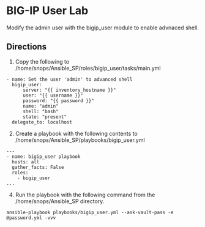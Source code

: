 BIG-IP User Lab
=========

Modify the admin user with the bigip_user module to enable advnaced shell.

Directions
------------------
1. Copy the following to /home/snops/Ansible_SP/roles/bigip_user/tasks/main.yml
```
- name: Set the user 'admin' to advanced shell
  bigip_user:
      server: "{{ inventory_hostname }}"
      user: "{{ username }}"
      password: "{{ password }}"
      name: "admin"
      shell: "bash"
      state: "present"
  delegate_to: localhost
```

2. Create a playbook with the following contents to /home/snops/Ansible_SP/playbooks/bigip_user.yml
```
---
- name: bigip_user playbook
  hosts: all
  gather_facts: False
  roles:
    - bigip_user
...
```

4. Run the playbook with the following command from the /home/snops/Ansible_SP directory.
```
ansible-playbook playbooks/bigip_user.yml --ask-vault-pass -e @password.yml -vvv
```
